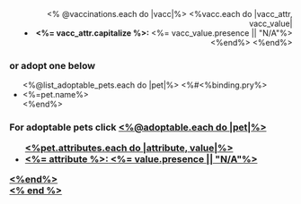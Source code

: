 <div align="right">
  <% @vaccinations.each do |vacc|%>
    <%vacc.each do |vacc_attr, vacc_value|
      <li><strong><%= vacc_attr.capitalize %>:</strong> <%= vacc_value.presence || "N/A"%></li>
    <%end%>
  <%end%>
</div>

<h3>or adopt one below</h3>
<ul>
  <%@list_adoptable_pets.each do |pet|%>
    <%#<%binding.pry%>
    <li><%=pet.name%></li>
  <%end%>
</ul>


<h3>For adoptable pets click <a href="/adoption-page"</h3>
<%@adoptable.each do |pet|%>
  <ul>
  <%pet.attributes.each do |attribute, value|%>
    <li><strong><%= attribute %>:</strong> <%= value.presence || "N/A"%></li>
  </ul>
  <%end%><br>
<% end %>